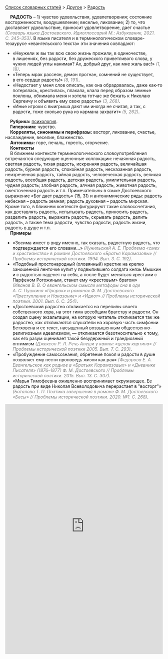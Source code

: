 <style>
st { color: Gray;
  font-style: italic;}
</style>

[Список словарных статей](https://thesaurus-dostoevsky.github.io/Thesaurus/) > [Другое](other.md) > [Радость](радость.md) 

&nbsp;&nbsp;&nbsp;&nbsp;**РАДОСТЬ** – 1) чувство удовольствия, удовлетворения; состояние восторженности, воодушевление; веселье, ликование; 2) то, что доставляет удовольствие, приносит удовлетворение, дает счастье  <st>(Словарь языка Достоевского. Идиоглоссарий М.: Азбуковник, 2021. С. 345–353)</st>. В языке писателя и в терминологическом словаре-тезаурусе «евангельского текста» эти  значения совпадают:
* «Неужели ж вы так всю свою жизнь прожили, в одиночестве, в лишениях, без радости, без дружеского приветливого слова, у чужих людей углы нанимая? Ах, добрый друг, как мне жаль вас!» <st>(1, 18)</st>.
* «Теперь мрак рассеян, демон прогнан, сомнений не существует, в его сердце радость!» <st>(8, 191)</st>.
* «Недостает у меня слов описать, как она обрадовалась, даже как-то потерялась, крестилась, плакала, клала перед образом земные поклоны, обнимала меня и хотела тотчас же бежать к Николаю Сергеичу и объявить ему свою радость» <st>(3, 268)</st>.
* «Иные игроки с выигрыша дают им иногда не считая, а так, с радости, тоже сколько рука из кармана захватит» <st>(5, 262)</st>.

&nbsp;&nbsp;&nbsp;&nbsp;**Рубрика:** [психология](other.md).  
&nbsp;&nbsp;&nbsp;&nbsp;**Гипероним:** чувство.   
&nbsp;&nbsp;&nbsp;&nbsp;**Корреляты, синонимы и перифразы:** восторг, ликование, счастье, наслаждение, веселие, блаженство.  
&nbsp;&nbsp;&nbsp;&nbsp;**Антонимы:** горе, печаль, горесть, огорчение.  
&nbsp;&nbsp;&nbsp;&nbsp;**Контексты**  
&nbsp;&nbsp;&nbsp;&nbsp;В ближнем контексте терминологического словоупотребления  встречаются следующие оценочные коллокации: нечаянная радость, светлая радость, тихая радость, искренняя радость, величайшая радость, бурная радость, спокойная радость, несказанная радость, неизреченная радость, тайная радость, человеческая радость, великая радость, всеобщая радость, детская радость, умилительная радость, чудная радость; злобная радость, алчная радость, животная радость, ожесточенная радость и т.п. Примечательны в языке Достоевского выражение «Бог дает радость» (15, 31) и антонимические ряды: радость небесная – радость земная; радость духовная – радость мирская. Кроме того, в ближнем контексте фигурируют такие словосочетания, как доставлять радость, испытывать радость, приносить радость, разделить радость, выражать радость, скрывать радость, делить радость, а также тема радости, чувство радости, радость жизни, радость в душе и т.п.  <br>
&nbsp;&nbsp;&nbsp;&nbsp;**Примеры**  
* «Зосима имеет в виду именно, так сказать, радостную радость, что подтверждается его словами…» <st>(Кунильский А. Е. Проблема «смех и христианство» в романе Достоевского «Братья Карамазовы» // Проблемы исторической поэтики. 1994. Вып. 3. С. 192)</st>.
* «Подобный простонародный (оловянный) крестик на крепко заношенной ленточке купит у подвыпившего солдата князь Мышкин и с радостью наденет на себя, а после будет меняться крестами с Парфеном Рогожиным, станет ему «крестовым» братом» <st>(Иванов В. В. О евангельском смысле метафоры сна в оде А. С. Пушкина «Пророк» и романах Ф. М. Достоевского «Преступление и Наказание» и «Идиот» // Проблемы исторической поэтики. 2001. Вып. 6. С. 354)</st>.
* «Достоевский радостно откликается на переливы своего собственного хора, на этот гимн всеобщим братству и радости. Он создал сцену экзальтации, на которую читатель откликается так же радостно, как откликаются слушатели на хоровую часть симфонии Бетховена и ее текст, насыщенный возвышенным общественно-религиозным идеализмом, — откликается безотносительно к тому, как его разум оценивает такой безудержный и грандиозный оптимизм <st>(Джексон Р. Л. Речь Алеши у камня: «целая картина» // Проблемы исторической поэтики 2005. Вып. 7. С. 293)</st>.
* «Пробуждение самосознания, обретение покоя и радости в душе позволяет ему нести проповедь жизни как рая» <st>(Федорова Е. А. Евангельское как родное в «Братьях Карамазовых» и «Дневнике Писателя» (1876–1877) Ф. М. Достоевского // Проблемы исторической поэтики. 2015. Вып. 13. С. 307)</st>.
* «Марья Тимофеевна оживленно воспринимает окружающее. Ее радость при виде Николая Всеволодовича перерастает в "восторг"» <st>(Баталова Т. П. Поэтика завершения в романе Ф. М. Достоевского «Бесы» // Проблемы исторической поэтики. 2020. №1. С. 268)</st>.

<iframe src="https://thesaurus-dostoevsky.github.io/nk/радость.html" style="border:0px;width:100%;height:800px" allowfullscreen="true" webkitallowfullscreen="true" mozallowfullscreen="true">
